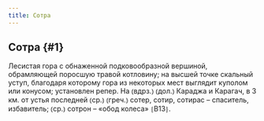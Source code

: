 ```yaml
---
title: Сотра
---
```

## Сотра {#1}

Лесистая гора с обнаженной подковообразной вершиной, обрамляющей поросшую травой котловину; на высшей точке скальный уступ, благодаря которому гора из некоторых мест выглядит куполом или конусом; установлен репер. На ⦅вдрз.⦆ ⦅дол.⦆ Караджа и Карагач, в 3 км. от устья последней ⦅ср.⦆ ⦅греч.⦆ сотер, сотир, сотирас – спаситель, избавитель; ⦅ср.⦆ сотрон – «обод колеса» ⦃В13⦄.
